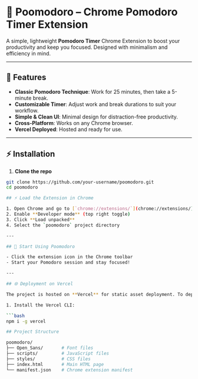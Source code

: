 # 🍅 Poomodoro – Chrome Pomodoro Timer Extension

A simple, lightweight **Pomodoro Timer** Chrome Extension to boost your productivity and keep you focused. Designed with minimalism and efficiency in mind.  

---

## 📝 Features

- **Classic Pomodoro Technique**: Work for 25 minutes, then take a 5-minute break.
- **Customizable Timer**: Adjust work and break durations to suit your workflow.
- **Simple & Clean UI**: Minimal design for distraction-free productivity.
- **Cross-Platform**: Works on any Chrome browser.
- **Vercel Deployed**: Hosted and ready for use.

---

## ⚡ Installation

1. **Clone the repo**  

```bash
git clone https://github.com/your-username/poomodoro.git
cd poomodoro

## ⚡ Load the Extension in Chrome

1. Open Chrome and go to [`chrome://extensions/`](chrome://extensions/)
2. Enable **Developer mode** (top right toggle)
3. Click **Load unpacked**
4. Select the `poomodoro` project directory

---

## 🚀 Start Using Poomodoro

- Click the extension icon in the Chrome toolbar
- Start your Pomodoro session and stay focused!

---

## 🌐 Deployment on Vercel

The project is hosted on **Vercel** for static asset deployment. To deploy:

1. Install the Vercel CLI:

```bash
npm i -g vercel

## Project Structure

poomodoro/
├── Open_Sans/       # Font files
├── scripts/         # JavaScript files
├── styles/          # CSS files
├── index.html       # Main HTML page
└── manifest.json    # Chrome extension manifest

